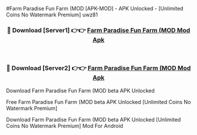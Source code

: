 #Farm Paradise Fun Farm (MOD [APK-MOD] - APK Unlocked - [Unlimited Coins No Watermark Premium] uwz81



<div align="center">

<h3>🔴 Download [Server1] 👉👉 <a href="https://momento.my/?title=Farm_Paradise_Fun_Farm_(MOD">Farm Paradise Fun Farm (MOD Mod Apk</a></h3><br>

<h3>🔴 Download [Server2] 👉👉 <a href="https://momento.my/?title=Farm_Paradise_Fun_Farm_(MOD">Farm Paradise Fun Farm (MOD Mod Apk</a></h3>
</div>



Download Farm Paradise Fun Farm (MOD beta APK Unlocked

Free Farm Paradise Fun Farm (MOD beta APK Unlocked [Unlimited Coins No Watermark Premium]

Download Farm Paradise Fun Farm (MOD beta APK Unlocked [Unlimited Coins No Watermark Premium] Mod For Android
